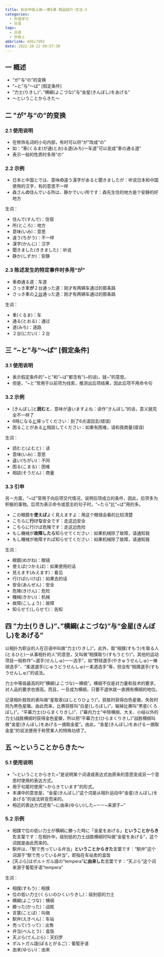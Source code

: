 ```yaml
---
title: 标日中级上册——第5课-商品紹介-文法-3
categories:
  - 外语学习
  - 日语
tags:
  - 日语
  - 中级上
abbrlink: dd5c7d92
date: 2022-10-22 09:57:30
---
```

## 一 概述

* "が"与“の”的变换
* “~と”与“～ば” [假定条件]
* ”力士(りきし)”、”横綱(よこづな)”与“金星(きんぼし)をあげる”
* ～ということからきた～

<!--more-->

## 二 "が"与“の”的变换

### 2.1 使用说明

* 在修饰名词的小句内部，有时可以将“が”改成“の”
* 如：“車(くるま)が通(とお)る道(みち)ー车道”可以变成“車の通る道”
* 表示一般的性质时多用“の”

### 2.2 示例

* 日本と中国とでは、意味**の**違う漢字があると聞きましたが：听说日本和中国使用的汉字，有的意思不一样
* 森さん**の**住んでいる所は、静かでいい所です：森先生住的地方是个安静的好地方

生词：

* 住んで(すんで)：住宿
* 所(ところ)：地方
* 意味(いみ)：意思
* 違う(ちがう)：不一样
* 漢字(かんじ)：汉字
* 聞きました(ききました)：听说
* 静か(しずか)：安静

### 2.3 陈述发生的特定事件时多用“が”

* 車**の**通る道：车道
* さっき車**が**２台通った道：刚才有两辆车通过的那条路
* さっき車の<u>２台</u>通った道：刚才有两辆车通过的那条路

生词：

* 車(くるま)：车
* 通る(とおる)：通过
* 道(みち)：道路
* ２台(にだい)：２台

## 三 “~と”与“～ば” [假定条件]

### 3.1 使用说明

* 表示假定条件的“~と”和“~ば”都含有“(~的话)，就~”的意思。
* 但是，“~と”常用于以前项为线索，推测出后项结果，因此后项不用命令句

### 3.2 示例

* [きんぼし]と**読むと**、意味が違いますよね：读作“きんぼし”的话，意义就完全不一样了
* 6時になる<u>と</u>帰ってください：到了6点请回去(错误)
* 困ることがある<u>と</u>相談してください：如果有困难，请和我商量(错误)

生词：

* 読むと(よむと)：读
* 意味(いみ)：意思
* 違い(ちがい)：不同
* 困る(こまる)：困难
* 相談(そうだん)：商量

### 3.3 引申

另一方面，“\~ば”常用于向后项交代情况，说明后项成立的条件，因此，后项多为积极的事物。后项为表示命令或意志的句子时，“\~たら”比“\~ば”用的多。

* この眼鏡を**使えば**よく見えますよ：用这个眼镜会看的比较清楚
* こちらに**行けな**安全です：走这边安全
* こちらに行けば危険です：走这边危险
* もし機械が**故障したら**知らせてください：如果机械除了故障，请通知我
* もし機械が故障すれば知らせてください：如果机械除了故障，请通知我

生词：

* 眼鏡(めがね)：眼镜
* 使えば(つかえば)：如果使用的话
* 見えます(みえます)：看见
* 行けば(いけば)：如果去的话
* 安全(あんぜん)：安全
* 危険(きけん)：危险
* 機械(きかい)：机械
* 故障(こしょう)：故障
* 知らせて(しらせて)：告知

## 四 ”力士(りきし)”、”横綱(よこづな)”与“金星(きんぼし)をあげる”

以相扑为职业的人在日语中叫做“力士(りきし)”。此外，取“相撲(すもう)を取る人(とるひと)ー从事相扑的人”的意思，又叫做“相撲取り(すもうとり)”。其他的运动项目一般称作“~選手(せんしゅ)ー～选手”，如“野球選手(やきゅうせんしゅ)ー棒球选手”、“柔道選手(じゅうどうせんしゅ)ー柔道选手”等，但没有“相撲選手(すもうせんしゅ)”的说法。

力士中等级最高的时“横綱(よこづな)ー横纲”。横纲不仅是对力量和技术的要求，对人品的要求也很高。而且，一旦成为横纲，只要不退休就一直拥有横纲的地位。

记录相扑胜败的表叫做“星取表(ほしとりひょう)”。获胜时获得白色星徽，失败时则为黑色星徽。由此而来，比赛获胜叫“白星(しろぼし)”，输掉比赛叫“黒星(くろぼし)”。“平幕力士(ひらまくりきし)”、(”幕内力士”中除横纲、大关、小结以外的力士)战胜横纲时获得金色星徽，所以把“平幕力士(ひらまくりきし)”战胜横纲叫做“金星(きんぼし)をあげるー摘取金星”。由此，“金星(きんぼし)をあげるー摘取金星”的说法便用于称赞某人的特殊功绩了。

## 五 ～ということからきた～

### 5.1 使用说明

* ”\~ということからきた\~”是说明某个词语或表达式由原来的意思变成另一个意思时使用的表达方式。
* 用于句尾时使用“~からきています”的形式。
* 本课中的意思是，“金星(きんぼし)”这个词是从相扑运动中“金星(きんぼし)をあげる”的说法转变而来的。
* 相近的表达方式还有“\~に由来(ゆらい)した\~ーー\~来源于\~”

### 5.2 示例

* 相撲で位の低い力士が横綱に勝った時に「金星をあげる」**ということからきた**言葉です：在相扑中，级别低的力士战胜横纲时叫做“金星をあげる”，这个词就是由此而来的。
* 駅弁は、「駅で売っている弁当」**ということからきた**言葉です：“駅弁”这个词源于“駅で売っている弁当”，即指在车站卖的盒饭
* [天ぷら]はポルトガル語の”tempera”**に由来した**言葉です：“天ぷら”这个词来源于葡萄牙语”tempera”

生词：

* 相撲(すもう)：相撲
* 位の低い力士(くらいのひくいりきし)：级别低的力士
* 横綱(よこづな)：横纲
* 勝った(かった)：战胜
* 言葉(ことば)：叫做
* 駅弁(えきべん)：车站
* 売って(うって)：出售
* 弁当(べんとう)：盒饭
* 天ぷら(てんぷら)：天妇罗
* ポルトガル語(ぽるとがるご)：葡萄牙语
* 由来(ゆらい)：由来


